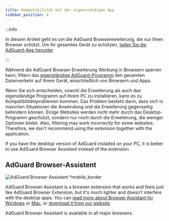 ```yaml
---
title: Kompatibilität mit der eigenständigen App
sidebar_position: 4
---
```


:::info

In diesem Artikel geht es um die AdGuard Browsereweiterung, die nur Ihren Browser schützt. Um Ihr gesamtes Gerät zu schützen, [laden Sie die AdGuard-App herunter](https://agrd.io/download-kb-adblock)

:::

Während die AdGuard Browser-Erweiterung Werbung in Browsern sperren kann, filtern das [eigenständige AdGuard-Programm](/adguard-browser-extension/comparison-standalone) den gesamten Datenverkehr auf Ihrem Gerät, einschließlich von Browsern und Apps.

Wenn Sie sich entscheiden, sowohl die Erweiterung als auch das eigenständige Programm auf Ihrem PC zu installieren, kann es zu Kompatibilitätsproblemen kommen. Das Problem besteht darin, dass sich in manchen Situationen die Anwendung und die Erweiterung gegenseitig behindern können. Einige Websites werden nicht mehr durch das Desktop-Programm geschützt, sondern nur noch durch die Erweiterung, die weniger Optionen bietet. Also, filtering may work incorrectly for some websites. Therefore, we don't recommend using the extension together with the application.

If you have the desktop version of AdGuard installed on your PC, it is better to use AdGuard Browser Assistant instead of the extension.

## AdGuard Browser-Assistent

![AdGuard Browser Assistant \*mobile\_border](https://cdn.adtidy.org/content/kb/ad_blocker/browser_extension/ad_blocker_browser_extension_assistant.png)

AdGuard Browser Assistant is a browser extension that works and feels just like AdGuard Browser Extension, but it's much lighter and doesn't interfere with the desktop apps. You can [read more about Browser Assistant for Windows](/adguard-for-windows/browser-assistant) or [Mac](/adguard-for-mac/features/browser-assistant), or [download it from our website](https://adguard.com/adguard-assistant/overview.html).

AdGuard Browser Assistant is available in all major browsers.
